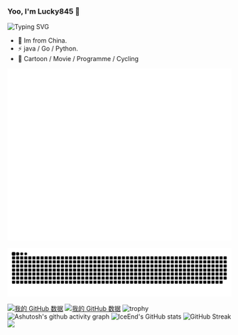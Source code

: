 ### Yoo, I'm Lucky845 👋

![Typing SVG](https://readme-typing-svg.demolab.com/?lines=Welcome!!!)

- 🍻 Im from China.
- ⚡ java / Go / Python.
- 🏃 Cartoon / Movie / Programme / Cycling

![Metrics](/github-metrics.svg)

<picture>
  <source media="(prefers-color-scheme: dark)" srcset="https://raw.githubusercontent.com/lucky845/lucky845/output/github-contribution-grid-snake-dark.svg">
  <source media="(prefers-color-scheme: light)" srcset="https://raw.githubusercontent.com/lucky845/lucky845/output/github-contribution-grid-snake.svg">
  <img alt="github contribution grid snake animation" src="https://raw.githubusercontent.com/lucky845/lucky845/output/github-contribution-grid-snake.svg">
</picture>

[![我的 GitHub 数据](https://github-readme-stats.vercel.app/api?username=lucky845&hide_title=true)](https://github.com/lucky845)
[![我的 GitHub 数据](https://github-readme-stats.vercel.app/api/top-langs/?username=lucky845&hide_title=true&layout=compact)](https://github.com/lucky845)
![trophy](https://github-profile-trophy.vercel.app/?username=lucky845&theme=nord)
![Ashutosh's github activity graph](https://github-readme-activity-graph.vercel.app/graph?username=lucky845&theme=github-compact)
![IceEnd's GitHub stats](https://github-immortality.vercel.app/api?username=lucky845)
![GitHub Streak](https://streak-stats.demolab.com/?user=lucky845)
![](https://stats.justsong.cn/api/leetcode?username=lucky845&cn=true)



